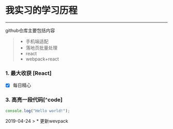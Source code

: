 ﻿# 我实习的学习历程

------

github仓库主要包括内容

> * 手机端适配
> * 落地页批量处理
> * react
> * webpack+react



### 1. 最大收获 [React]

- [x] 每日精心

### 3. 高亮一段代码[^code]

```javascript
console.log("Hello world!");
```


2019-04-24
    > * 更新wevpack